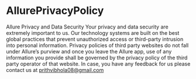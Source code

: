 # AllurePrivacyPolicy
Allure Privacy and Data Security
Your privacy and data security are extremely important to us. Our technology systems are built on the best global practices that prevent unauthorized access or third-party intrusion into personal information. Privacy policies of third party websites do not fall under Allure’s purview and once you leave the Allure app, use of any information you provide shall be governed by the privacy policy of the third party operator of that website.
In case, you have any feedback for us please contact us at prithvibhola08@gmail.com
